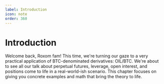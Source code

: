 ```yaml
---
label: Introduction
icon: note
order: 360
---
```


# Introduction

Welcome back, Roxom fam! This time, we're turning our gaze to a very practical application of BTC-denominated derivatives: OIL/BTC. We're about to see all our talk about perpetual futures, leverage, open interest, and positions come to life in a real-world-ish scenario. This chapter focuses on giving you concrete examples and math that bring the theory to life.
